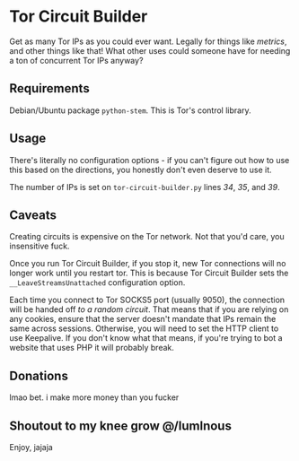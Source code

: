 # Tor Circuit Builder

Get as many Tor IPs as you could ever want. Legally for things like _metrics_,
and other things like that! What other uses could someone have for needing a
ton of concurrent Tor IPs anyway?

## Requirements

Debian/Ubuntu package `python-stem`. This is Tor's control library.

## Usage

There's literally no configuration options - if you can't figure out how to use
this based on the directions, you honestly don't even deserve to use it.

The number of IPs is set on `tor-circuit-builder.py` lines *34*, *35*, and *39*.

## Caveats

Creating circuits is expensive on the Tor network. Not that you'd care, you
insensitive fuck.

Once you run Tor Circuit Builder, if you stop it, new Tor connections will no
longer work until you restart tor. This is because Tor Circuit Builder sets
the `__LeaveStreamsUnattached` configuration option.

Each time you connect to Tor SOCKS5 port (usually 9050), the connection will
be handed off _to a random circuit_. That means that if you are relying on
any cookies, ensure that the server doesn't mandate that IPs remain the same
across sessions. Otherwise, you will need to set the HTTP client to use
Keepalive. If you don't know what that means, if you're trying to bot a website
that uses PHP it will probably break.

## Donations

lmao bet. i make more money than you fucker

## Shoutout to my knee grow @/lumlnous

Enjoy, jajaja